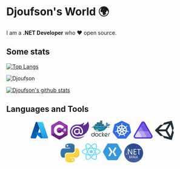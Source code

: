 # Djoufson's World 🌍

I am a **.NET Developer** who ❤️ open source.

## Some stats
[![Top Langs](https://github-readme-stats.vercel.app/api/top-langs/?username=djoufson&layout=compact&theme=github_dark)](https://github.com/djoufson/github-readme-stats)

![Djoufson](https://github-readme-streak-stats.herokuapp.com/?user=Djoufson&theme=github_dark&hide_border=false)<br/>

[![Djoufson's github stats](https://github-readme-stats.vercel.app/api?username=djoufson&count_private=true&show_icons=true&theme=github_dark&hide_rank=false)](https://github.com/djoufson/github-readme-stats)

## Languages and Tools
<div style="display:flex;flex-wrap:wrap;max-width: 400px;justify-content:center;margin:auto;gap:6px">
    <a target="_blank" href="https://azure.microsoft.com/en-us"><img height="50" alt="Azure" src="./Images/azure.png"/></a>
    <a target="_blank" href="https://learn.microsoft.com/en-us/dotnet/csharp/"><img height="50" alt="C#" src="./Images/csharp.png"/></a>
    <a target="_blank" href="https://dotnet.microsoft.com/en-us/apps/aspnet/web-apps/blazor"><img width=50 alt="Blazor" src="./Images/blazor.png"/></a>
    <a target="_blank" href="https://www.docker.com"><img width=50 alt="Docker" src="./Images/docker.png"/></a>
    <a target="_blank" href="https://kubernetes.io"><img width=50 alt="Kubernetes" src="./Images/kubernetes.png"/></a>
    <a target="_blank" href="https://learn.microsoft.com/en-us/dotnet/aspire/get-started/aspire-overview"><img width=50 alt="Aspire" src="./Images/aspire.png"/></a>
    <a target="_blank" href="https://unity.com/"><img width=50 alt="Unity" src="./Images/unity.png"/></a>
    <a target="_blank" href="https://www.python.org/"><img width=50 alt="Python" src="./Images/python.png"/></a>
    <a target="_blank" href="https://reactjs.org/"><img width=50 alt="React JS" src="./Images/react.png"/></a>
    <a target="_blank" href="https://dotnet.microsoft.com/en-us/apps/xamarin/xamarin-forms"><img width=50 alt="Xamarin Forms" src="./Images/xamarin.svg"/></a>
    <a target="_blank" href="https://learn.microsoft.com/en-us/dotnet/maui"><img width=50 alt=".NET MAUI" src="./Images/maui.png"/></a>

</div>
